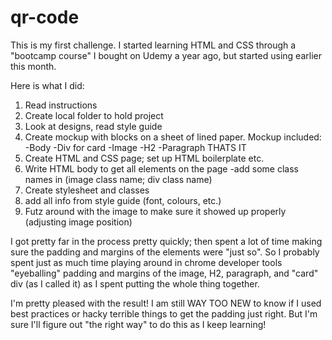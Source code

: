 # qr-code

This is my first challenge. I started learning HTML and CSS through a "bootcamp course" I bought on Udemy a year ago, but started using earlier this month. 

Here is what I did: 

1. Read instructions
2. Create local folder to hold project
3. Look at designs, read style guide
4. Create mockup with blocks on a sheet of lined paper. Mockup included: 
     -Body
     -Div for card
     -Image
     -H2
     -Paragraph
     THATS IT
 5. Create HTML and CSS page; set up HTML boilerplate etc. 
 6. Write HTML body to get all elements on the page
     -add some class names in (image class name; div class name)
 6. Create stylesheet and classes
 7. add all info from style guide (font, colours, etc.)
 8. Futz around with the image to make sure it showed up properly (adjusting image position)

I got pretty far in the process pretty quickly; then spent a lot of time making sure the padding and margins of the elements were "just so". So I probably spent just as much time playing around in chrome developer tools "eyeballing" padding and margins of the image, H2, paragraph, and "card" div (as I called it) as I spent putting the whole thing together. 

I'm pretty pleased with the result! I am still WAY TOO NEW to know if I used best practices or hacky terrible things to get the padding just right. But I'm sure I'll figure out "the right way" to do this as I keep learning! 
